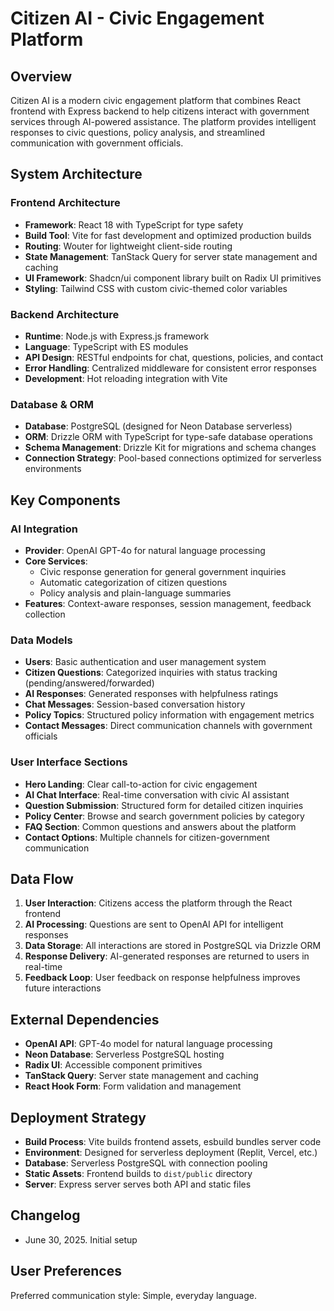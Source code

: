 # Citizen AI - Civic Engagement Platform

## Overview

Citizen AI is a modern civic engagement platform that combines React frontend with Express backend to help citizens interact with government services through AI-powered assistance. The platform provides intelligent responses to civic questions, policy analysis, and streamlined communication with government officials.

## System Architecture

### Frontend Architecture
- **Framework**: React 18 with TypeScript for type safety
- **Build Tool**: Vite for fast development and optimized production builds
- **Routing**: Wouter for lightweight client-side routing
- **State Management**: TanStack Query for server state management and caching
- **UI Framework**: Shadcn/ui component library built on Radix UI primitives
- **Styling**: Tailwind CSS with custom civic-themed color variables

### Backend Architecture
- **Runtime**: Node.js with Express.js framework
- **Language**: TypeScript with ES modules
- **API Design**: RESTful endpoints for chat, questions, policies, and contact
- **Error Handling**: Centralized middleware for consistent error responses
- **Development**: Hot reloading integration with Vite

### Database & ORM
- **Database**: PostgreSQL (designed for Neon Database serverless)
- **ORM**: Drizzle ORM with TypeScript for type-safe database operations
- **Schema Management**: Drizzle Kit for migrations and schema changes
- **Connection Strategy**: Pool-based connections optimized for serverless environments

## Key Components

### AI Integration
- **Provider**: OpenAI GPT-4o for natural language processing
- **Core Services**:
  - Civic response generation for general government inquiries
  - Automatic categorization of citizen questions
  - Policy analysis and plain-language summaries
- **Features**: Context-aware responses, session management, feedback collection

### Data Models
- **Users**: Basic authentication and user management system
- **Citizen Questions**: Categorized inquiries with status tracking (pending/answered/forwarded)
- **AI Responses**: Generated responses with helpfulness ratings
- **Chat Messages**: Session-based conversation history
- **Policy Topics**: Structured policy information with engagement metrics
- **Contact Messages**: Direct communication channels with government officials

### User Interface Sections
- **Hero Landing**: Clear call-to-action for civic engagement
- **AI Chat Interface**: Real-time conversation with civic AI assistant
- **Question Submission**: Structured form for detailed citizen inquiries
- **Policy Center**: Browse and search government policies by category
- **FAQ Section**: Common questions and answers about the platform
- **Contact Options**: Multiple channels for citizen-government communication

## Data Flow

1. **User Interaction**: Citizens access the platform through the React frontend
2. **AI Processing**: Questions are sent to OpenAI API for intelligent responses
3. **Data Storage**: All interactions are stored in PostgreSQL via Drizzle ORM
4. **Response Delivery**: AI-generated responses are returned to users in real-time
5. **Feedback Loop**: User feedback on response helpfulness improves future interactions

## External Dependencies

- **OpenAI API**: GPT-4o model for natural language processing
- **Neon Database**: Serverless PostgreSQL hosting
- **Radix UI**: Accessible component primitives
- **TanStack Query**: Server state management and caching
- **React Hook Form**: Form validation and management

## Deployment Strategy

- **Build Process**: Vite builds frontend assets, esbuild bundles server code
- **Environment**: Designed for serverless deployment (Replit, Vercel, etc.)
- **Database**: Serverless PostgreSQL with connection pooling
- **Static Assets**: Frontend builds to `dist/public` directory
- **Server**: Express server serves both API and static files

## Changelog

- June 30, 2025. Initial setup

## User Preferences

Preferred communication style: Simple, everyday language.